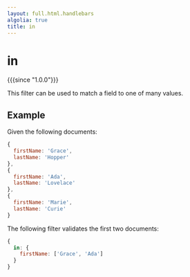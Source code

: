```yaml
---
layout: full.html.handlebars
algolia: true
title: in
---
```


# in

{{{since "1.0.0"}}}

This filter can be used to match a field to one of many values.

## Example

Given the following documents:

```javascript
{
  firstName: 'Grace',
  lastName: 'Hopper'
},
{
  firstName: 'Ada',
  lastName: 'Lovelace'
},
{
  firstName: 'Marie',
  lastName: 'Curie'
}
```

The following filter validates the first two documents:

```javascript
{
  in: {
    firstName: ['Grace', 'Ada']
  }
}
```
